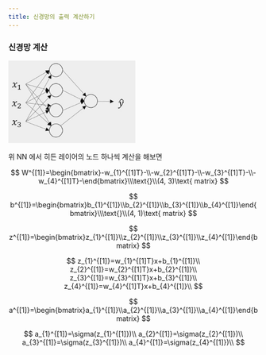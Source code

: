 ```yaml
---
title: 신경망의 출력 계산하기
---
```


### 신경망 계산

![](/assets/aeb53ff7-4a0e-476b-8e52-c0e9a0dccc90.png)

위 NN 에서 히든 레이어의 노드 하나씩 계산을 해보면

$$
W^{[1]}=\begin{bmatrix}-w_{1}^{[1]T}-\\-w_{2}^{[1]T}-\\-w_{3}^{[1]T}-\\-w_{4}^{[1]T}-\end{bmatrix}\\\text{}\\(4, 3)\text{ matrix}
$$

$$
b^{[1]}=\begin{bmatrix}b_{1}^{[1]}\\b_{2}^{[1]}\\b_{3}^{[1]}\\b_{4}^{[1]}\end{bmatrix}\\\text{}\\(4, 1)\text{ matrix}
$$

$$
z^{[1]}=\begin{bmatrix}z_{1}^{[1]}\\z_{2}^{[1]}\\z_{3}^{[1]}\\z_{4}^{[1]}\end{bmatrix}
$$

$$
z_{1}^{[1]}=w_{1}^{[1]T}x+b_{1}^{[1]}\\
z_{2}^{[1]}=w_{2}^{[1]T}x+b_{2}^{[1]}\\
z_{3}^{[1]}=w_{3}^{[1]T}x+b_{3}^{[1]}\\
z_{4}^{[1]}=w_{4}^{[1]T}x+b_{4}^{[1]}\\
$$

$$
a^{[1]}=\begin{bmatrix}a_{1}^{[1]}\\a_{2}^{[1]}\\a_{3}^{[1]}\\a_{4}^{[1]}\end{bmatrix}
$$

$$
a_{1}^{[1]}=\sigma(z_{1}^{[1]})\\
a_{2}^{[1]}=\sigma(z_{2}^{[1]})\\
a_{3}^{[1]}=\sigma(z_{3}^{[1]})\\
a_{4}^{[1]}=\sigma(z_{4}^{[1]})\\
$$